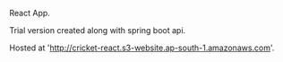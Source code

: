 React App.

Trial version created along with spring boot api.

Hosted at 'http://cricket-react.s3-website.ap-south-1.amazonaws.com'.
